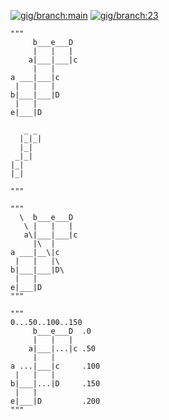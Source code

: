 [![gig/branch:main](https://github.com/nuoxoxo/gig/actions/workflows/gig.yml/badge.svg)](https://github.com/nuoxoxo/gig/actions/workflows/gig.yml)
[![gig/branch:23](https://github.com/nuoxoxo/gig/actions/workflows/gig.yml/badge.svg?branch=23)](https://github.com/nuoxoxo/gig/actions/workflows/gig.yml)
```
"""
     b___e___D
     |   |   |
    a|___|___|c
     |   |
a ___|___|c
 |   |   |
b|___|___|D
 |   |
e|___|D

   _ _
  |_|_|
  |_|
 _|_|
|_|
|_|

"""

"""
  \  b___e___D
   \ |   |   |
   a\|___|___|c
     |\  |
a ___|__\|c
 |   |   |\
b|___|___|D\
 |   |
e|___|D
"""

"""
0...50..100..150  
     b___e___D  .0
     |   |   |  
    a|___|...|c .50
     |   |      
a ...|___|c     .100
 |   |   |      
b|___|...|D     .150
 |   |
e|___|D         .200
"""
```
